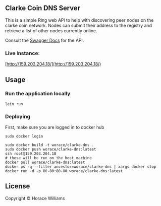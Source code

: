 ## Clarke Coin DNS Server

This is a simple Ring web API to help with discovering peer nodes on the clarke coin network.
Nodes can submit their address to the registry and retrieve a list of other nodes currently online.

Consult the [Swagger Docs](http://159.203.204.18/index.html#/api) for the API.

### Live Instance:

[http://159.203.204.18/](http://159.203.204.18/)

## Usage

### Run the application locally

`lein run`

### Deploying

First, make sure you are logged in to docker hub

```
sudo docker login
```

```
sudo docker build -t worace/clarke-dns .
sudo docker push worace/clarke-dns:latest
ssh root@159.203.204.18
# these will be run on the host machine
docker pull worace/clarke-dns:latest
docker ps -q --filter ancestor=worace/clarke-dns | xargs docker stop
docker run -d -p 80-80:80-80 worace/clarke-dns:latest
```

## License

Copyright © Horace Williams
